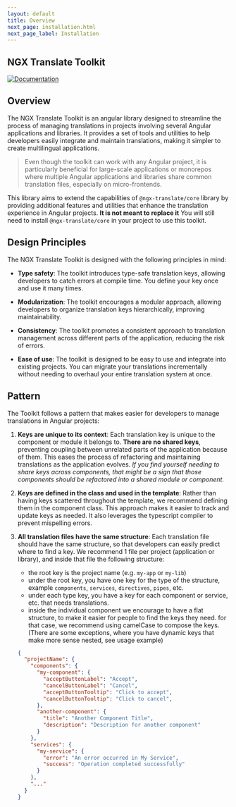 ```yaml
---
layout: default
title: Overview
next_page: installation.html
next_page_label: Installation
---
```


## NGX Translate Toolkit

[![Documentation](https://img.shields.io/badge/docs-GitHub%20Pages-blue)](https://robmanganelly.github.io/ngx-translate-toolkit/)

## Overview

The NGX Translate Toolkit is an angular library designed to streamline the process of managing translations in projects involving several Angular applications and libraries. It provides a set of tools and utilities to help developers easily integrate and maintain translations, making it simpler to create multilingual applications.

> Even though the toolkit can work with any Angular project, it is particularly beneficial for large-scale applications or monorepos where multiple Angular applications and libraries share common translation files, especially on micro-frontends.

This library aims to extend the capabilities of `@ngx-translate/core` library by providing additional features and utilities that enhance the translation experience in Angular projects. **It is not meant to replace it** You will still need to install `@ngx-translate/core` in your project to use this toolkit.

## Design Principles

The NGX Translate Toolkit is designed with the following principles in mind:

- **Type safety**: The toolkit introduces type-safe translation keys, allowing developers to catch errors at compile time. You define your key once and use it many times.

- **Modularization**: The toolkit encourages a modular approach, allowing developers to organize translation keys hierarchically, improving maintainability.

- **Consistency**: The toolkit promotes a consistent approach to translation management across different parts of the application, reducing the risk of errors.

- **Ease of use**: The toolkit is designed to be easy to use and integrate into existing projects. You can migrate your translations incrementally without needing to overhaul your entire translation system at once.

## Pattern

The Toolkit follows a pattern that makes easier for developers to manage translations in Angular projects:

1. **Keys are unique to its context**: Each translation key is unique to the component or module it belongs to. **There are no shared keys**, preventing coupling between unrelated parts of the application because of them. This eases the process of refactoring and maintaining translations as the application evolves. _If you find yourself needing to share keys across components, that might be a sign that those components should be refactored into a shared module or component._

2. **Keys are defined in the class and used in the template**: Rather than having keys scattered throughout the template, we recommend defining them in the component class. This approach makes it easier to track and update keys as needed. It also leverages the typescript compiler to prevent mispelling errors.

3. **All translation files have the same structure**: Each translation file should have the same structure, so that developers can easily predict where to find a key. We recommend 1 file per project (application or library), and inside that file the following structure:

   - the root key is the project name (e.g. `my-app` or `my-lib`)
   - under the root key, you have one key for the type of the structure, example `components`, `services`, `directives`, `pipes`, etc.
   - under each type key, you have a key for each component or service, etc. that needs translations.
   - inside the individual component we encourage to have a flat structure, to make it easier for people to find the keys they need. for that case, we recommend using camelCase to compose the keys. (There are some exceptions, where you have dynamic keys that make more sense nested, see usage example)

   ```json
   {
     "projectName": {
       "components": {
         "my-component": {
           "acceptButtonLabel": "Accept",
           "cancelButtonLabel": "Cancel",
           "acceptButtonTooltip": "Click to accept",
           "cancelButtonTooltip": "Click to cancel",
         },
         "another-component": {
           "title": "Another Component Title",
           "description": "Description for another component"
         }
       },
       "services": {
         "my-service": {
           "error": "An error occurred in My Service",
           "success": "Operation completed successfully"
         }
       },
       "..."
     }
   }
   ```
